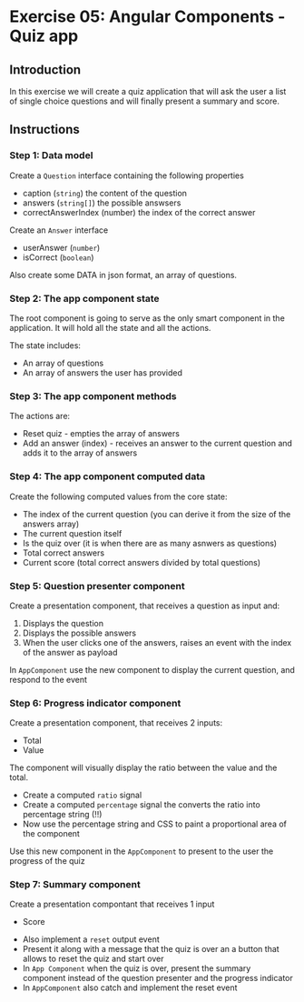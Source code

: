 # Exercise 05: Angular Components - Quiz app
## Introduction
In this exercise we will create a quiz application that will ask the user a list of single choice questions and will finally present a summary and score.

## Instructions
### Step 1: Data model
Create a `Question` interface containing the following properties
- caption (`string`) the content of the question
- answers (`string[]`) the possible answsers
- correctAnswerIndex (number) the index of the correct answer

Create an `Answer` interface 
- userAnswer (`number`)
- isCorrect (`boolean`)

Also create some DATA in json format, an array of questions.

### Step 2: The app component state
The root component is going to serve as the only smart component in the application. It will hold all the state and all the actions. 

The state includes:
- An array of questions
- An array of answers the user has provided

### Step 3: The app component methods
The actions are: 

- Reset quiz - empties the array of answers
- Add an answer (index) - receives an answer to the current question and adds it to the array of answers

### Step 4: The app component computed data
Create the following computed values from the core state:

- The index of the current question (you can derive it from the size of the answers array)
- The current question itself
- Is the quiz over (it is when there are as many asnwers as questions)
- Total correct answers
- Current score (total correct answers divided by total questions)

### Step 5: Question presenter component
Create a presentation component, that receives a question as input and:
1. Displays the question
2. Displays the possible answers
3. When the user clicks one of the answers, raises an event with the index of the answer as payload

In `AppComponent` use the new component to display the current question, and respond to the event

### Step 6: Progress indicator component
Create a presentation component, that receives 2 inputs:
- Total
- Value

The component will visually display the ratio between the value and the total.
- Create a computed `ratio` signal 
- Create a computed `percentage` signal the converts the ratio into percentage string (!!)
- Now use the percentage string and CSS to paint a proportional area of the component

Use this new component in the `AppComponent` to present to the user the progress of the quiz

### Step 7: Summary component
Create a presentation compontant that receives 1 input
- Score

* Also implement a `reset` output event
* Present it along with a message that the quiz is over an a button that allows to reset the quiz and start over
* In `App Component` when the quiz is over, present the summary component instead of the question presenter and the progress indicator
* In `AppComponent` also catch and implement the reset event







